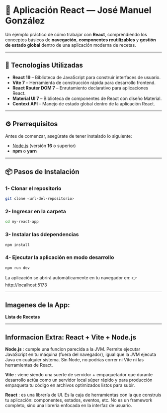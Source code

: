 # 🚀 Aplicación React — José Manuel González

Un ejemplo práctico de cómo trabajar con **React**, comprendiendo los conceptos básicos de **navegación**, **componentes reutilizables** y **gestión de estado global** dentro de una aplicación moderna de recetas.

---

## 🧩 Tecnologías Utilizadas

- **React 19** – Biblioteca de JavaScript para construir interfaces de usuario.  
- **Vite 7** – Herramienta de construcción rápida para desarrollo frontend.  
- **React Router DOM 7** – Enrutamiento declarativo para aplicaciones React.  
- **Material UI 7** – Biblioteca de componentes de React con diseño Material.  
- **Context API** – Manejo de estado global dentro de la aplicación React.

---

## ⚙️ Prerrequisitos

Antes de comenzar, asegúrate de tener instalado lo siguiente:

- [Node.js](https://nodejs.org/) (versión **16** o superior)  
- **npm** o **yarn**

---

## 📦 Pasos de Instalación

### 1️- Clonar el repositorio
```bash
git clone <url-del-repositorio>
```
### 2- Ingresar en la carpeta
```bash
cd my-react-app
```
### 3- Instalar las ddependencias
```bash
npm install
```
### 4- Ejecutar la aplicación en modo desarrollo
```bash
npm run dev
```
La aplicación se abrirá automáticamente en tu navegador en: 👉 http://localhost:5173

---

## Imagenes de la App:

**Lista de Recetas**






---

## Informacion Extra: React + Vite + Node.js

**Node.js** : cumple una funcion parecida a la JVM. Permite ejecutar JavaScript en tu máquina (fuera del navegador), igual que la JVM ejecuta Java en cualquier sistema. Sin Node, no podrías correr ni Vite ni las herramientas de React.

**Vite** : viene siendo una suerte de servidor + empaquetador que durante desarrollo actúa como un servidor local súper rápido y para producción empaqueta tu código en archivos optimizados listos para subir.

**React** : es una librería de UI. Es la caja de herramientas con la que construís tu aplicación: componentes, estados, eventos, etc. No es un framework completo, sino una librería enfocada en la interfaz de usuario.



